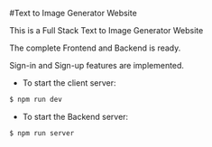 #Text to Image Generator Website

This is a Full Stack Text to Image Generator Website

The complete Frontend and Backend is ready.

Sign-in and Sign-up features are implemented.

* To start the client server:
```bash
$ npm run dev
```

* To start the Backend server:
```bash
$ npm run server
```
